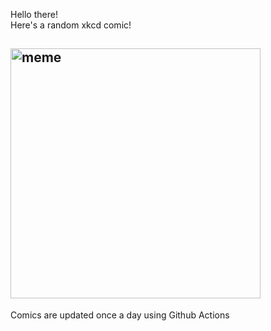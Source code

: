 Hello there! <br>Here's a random xkcd comic!<br>
## <img src="https://imgs.xkcd.com/comics/unique_date.png" alt="meme" width="400"/><br>
Comics are updated once a day using Github Actions